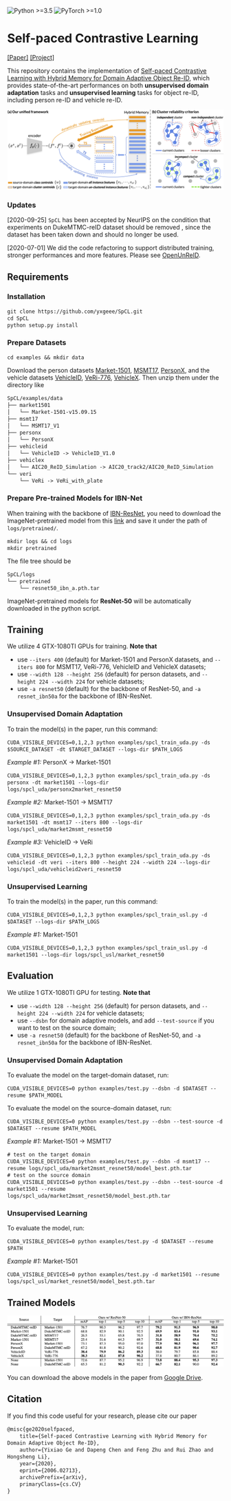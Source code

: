 ![Python >=3.5](https://img.shields.io/badge/Python->=3.5-blue.svg)
![PyTorch >=1.0](https://img.shields.io/badge/PyTorch->=1.0-yellow.svg)

# Self-paced Contrastive Learning

[[Paper]](https://arxiv.org/abs/2006.02713) [[Project]](https://yxgeee.github.io/projects/spcl.html)

This repository contains the implementation of [Self-paced Contrastive Learning with Hybrid Memory for Domain Adaptive Object Re-ID](https://arxiv.org/abs/2006.02713), which provides state-of-the-art performances on both **unsupervised domain adaptation** tasks and **unsupervised learning** tasks for object re-ID, including person re-ID and vehicle re-ID.

![framework](figs/framework.png)

### Updates

[2020-09-25] `SpCL` has been accepted by NeurIPS on the condition that experiments on DukeMTMC-reID dataset should be removed , since the dataset has been taken down and should no longer be used.

[2020-07-01] We did the code refactoring to support distributed training, stronger performances and more features. Please see [OpenUnReID](https://github.com/open-mmlab/OpenUnReID).

## Requirements

### Installation

```shell
git clone https://github.com/yxgeee/SpCL.git
cd SpCL
python setup.py install
```

### Prepare Datasets

```shell
cd examples && mkdir data
```
Download the person datasets [Market-1501](https://drive.google.com/file/d/0B8-rUzbwVRk0c054eEozWG9COHM/view), [MSMT17](https://arxiv.org/abs/1711.08565), [PersonX](https://github.com/sxzrt/Instructions-of-the-PersonX-dataset#a-more-chanllenging-subset-of-personx), and the vehicle datasets [VehicleID](https://www.pkuml.org/resources/pku-vehicleid.html), [VeRi-776](https://github.com/JDAI-CV/VeRidataset), [VehicleX](https://www.aicitychallenge.org/2020-track2-download/).
Then unzip them under the directory like
```
SpCL/examples/data
├── market1501
│   └── Market-1501-v15.09.15
├── msmt17
│   └── MSMT17_V1
├── personx
│   └── PersonX
├── vehicleid
│   └── VehicleID -> VehicleID_V1.0
├── vehiclex
│   └── AIC20_ReID_Simulation -> AIC20_track2/AIC20_ReID_Simulation
└── veri
    └── VeRi -> VeRi_with_plate
```

### Prepare Pre-trained Models for IBN-Net
When training with the backbone of [IBN-ResNet](https://arxiv.org/abs/1807.09441), you need to download the ImageNet-pretrained model from this [link](https://drive.google.com/drive/folders/1thS2B8UOSBi_cJX6zRy6YYRwz_nVFI_S) and save it under the path of `logs/pretrained/`.
```shell
mkdir logs && cd logs
mkdir pretrained
```
The file tree should be
```
SpCL/logs
└── pretrained
    └── resnet50_ibn_a.pth.tar
```
ImageNet-pretrained models for **ResNet-50** will be automatically downloaded in the python script.


## Training

We utilize 4 GTX-1080TI GPUs for training. **Note that**

+ use `--iters 400` (default) for Market-1501 and PersonX datasets, and `--iters 800` for MSMT17, VeRi-776, VehicleID and VehicleX datasets;
+ use `--width 128 --height 256` (default) for person datasets, and `--height 224 --width 224` for vehicle datasets;
+ use `-a resnet50` (default) for the backbone of ResNet-50, and `-a resnet_ibn50a` for the backbone of IBN-ResNet.

### Unsupervised Domain Adaptation
To train the model(s) in the paper, run this command:
```shell
CUDA_VISIBLE_DEVICES=0,1,2,3 python examples/spcl_train_uda.py -ds $SOURCE_DATASET -dt $TARGET_DATASET --logs-dir $PATH_LOGS
```

*Example #1:* PersonX -> Market-1501
```shell
CUDA_VISIBLE_DEVICES=0,1,2,3 python examples/spcl_train_uda.py -ds personx -dt market1501 --logs-dir logs/spcl_uda/personx2market_resnet50
```
*Example #2:* Market-1501 -> MSMT17
```shell
CUDA_VISIBLE_DEVICES=0,1,2,3 python examples/spcl_train_uda.py -ds market1501 -dt msmt17 --iters 800 --logs-dir logs/spcl_uda/market2msmt_resnet50
```
*Example #3:* VehicleID -> VeRi
```shell
CUDA_VISIBLE_DEVICES=0,1,2,3 python examples/spcl_train_uda.py -ds vehicleid -dt veri --iters 800 --height 224 --width 224 --logs-dir logs/spcl_uda/vehicleid2veri_resnet50
```

### Unsupervised Learning
To train the model(s) in the paper, run this command:
```shell
CUDA_VISIBLE_DEVICES=0,1,2,3 python examples/spcl_train_usl.py -d $DATASET --logs-dir $PATH_LOGS
```

*Example #1:* Market-1501
```shell
CUDA_VISIBLE_DEVICES=0,1,2,3 python examples/spcl_train_usl.py -d market1501 --logs-dir logs/spcl_usl/market_resnet50
```


## Evaluation

We utilize 1 GTX-1080TI GPU for testing. **Note that**

+ use `--width 128 --height 256` (default) for person datasets, and `--height 224 --width 224` for vehicle datasets;
+ use `--dsbn` for domain adaptive models, and add `--test-source` if you want to test on the source domain;
+ use `-a resnet50` (default) for the backbone of ResNet-50, and `-a resnet_ibn50a` for the backbone of IBN-ResNet.

### Unsupervised Domain Adaptation

To evaluate the model on the target-domain dataset, run:

```shell
CUDA_VISIBLE_DEVICES=0 python examples/test.py --dsbn -d $DATASET --resume $PATH_MODEL
```

To evaluate the model on the source-domain dataset, run:

```shell
CUDA_VISIBLE_DEVICES=0 python examples/test.py --dsbn --test-source -d $DATASET --resume $PATH_MODEL
```

*Example #1:* Market-1501 -> MSMT17
```shell
# test on the target domain
CUDA_VISIBLE_DEVICES=0 python examples/test.py --dsbn -d msmt17 --resume logs/spcl_uda/market2msmt_resnet50/model_best.pth.tar
# test on the source domain
CUDA_VISIBLE_DEVICES=0 python examples/test.py --dsbn --test-source -d market1501 --resume logs/spcl_uda/market2msmt_resnet50/model_best.pth.tar
```

### Unsupervised Learning
To evaluate the model, run:
```shell
CUDA_VISIBLE_DEVICES=0 python examples/test.py -d $DATASET --resume $PATH
```

*Example #1:* Market-1501
```shell
CUDA_VISIBLE_DEVICES=0 python examples/test.py -d market1501 --resume logs/spcl_usl/market_resnet50/model_best.pth.tar
```

## Trained Models

![framework](figs/results.png)

You can download the above models in the paper from [Google Drive](https://drive.google.com/open?id=19vYA4EfInuH4ZKg0HeBRmDmgK1KLdivz).


## Citation
If you find this code useful for your research, please cite our paper
```
@misc{ge2020selfpaced,
    title={Self-paced Contrastive Learning with Hybrid Memory for Domain Adaptive Object Re-ID},
    author={Yixiao Ge and Dapeng Chen and Feng Zhu and Rui Zhao and Hongsheng Li},
    year={2020},
    eprint={2006.02713},
    archivePrefix={arXiv},
    primaryClass={cs.CV}
}
```
